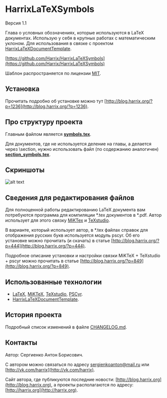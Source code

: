 HarrixLaTeXSymbols
==================

Версия 1.1

Глава о условных обозначениях, которые используются в LaTeX документах. Использую у себя в крупных работах с математическим уклоном. Для использования в связке с проектом [HarrixLaTeXDocumentTemplate](https://github.com/Harrix/HarrixLaTeXDocumentTemplate).

[https://github.com/Harrix/HarrixLaTeXSymbols](https://github.com/Harrix/HarrixLaTeXSymbols)

Шаблон распространяется по лицензии [MIT](https://github.com/Harrix/HarrixLaTeXSymbols/blob/master/LICENSE).

Установка
---------

Прочитать подробно об установке можно тут [http://blog.harrix.org/?p=1236](http://blog.harrix.org/?p=1236).

Про структуру проекта
---------------------

Главным файлом является [**symbols.tex**](https://github.com/Harrix/HarrixLaTeXSymbols/blob/master/symbols.tex).

Для документов, где не используется деление на главы, а делается через \section, нужно использовать файл (по содержанию аналогичен) [**section_symbols.tex**](https://github.com/Harrix/HarrixLaTeXSymbols/blob/master/section_symbols.tex).

Скриншоты
-------------------

![alt text](https://raw.github.com/Harrix/HarrixLaTeXSymbols/master/images/page.png "Страница данной главы")

Сведения для редактирования файлов
----------------------------------

Для полноценной работы редактированию LaTeX документа вам потребуются программа для компиляции \*.tex документов в \*.pdf. Автор использует для этого связку [MiKTex](http://www.miktex.org/) и [TeXstudio](http://texstudio.sourceforge.net/). 

В варианте, который использует автор, в \*.tex файлах справок для отображения русских букв используется модуль pscyr. Об его установке можно прочитать (и скачать) в статье [http://blog.harrix.org/?p=444](http://blog.harrix.org/?p=444).

Подробное описание установки и настройки связки MiKTeX + TeXstudio + pscyr можно прочитать в статье [http://blog.harrix.org/?p=849](http://blog.harrix.org/?p=849).

Использованные технологии
-------------------------

- [LaTeX](http://ru.wikipedia.org/wiki/LaTeX), [MiKTeX](http://miktex.org/), [TeXstudio](http://texstudio.sourceforge.net/), [PSCyr]([http://blog.harrix.org/?p=444](http://blog.harrix.org/?p=444)).
- [HarrixLaTeXDocumentTemplate](https://github.com/Harrix/HarrixLaTeXDocumentTemplate).

История проекта
---------------

Подробный список изменений в файле [CHANGELOG.md](https://github.com/Harrix/HarrixLaTeXSymbols/blob/master/CHANGELOG.md).

Контакты
--------

Автор: Сергиенко Антон Борисович.

С автором можно связаться по адресу [sergienkoanton@mail.ru](mailto:sergienkoanton@mail.ru) или  [http://vk.com/harrix](http://vk.com/harrix).

Сайт автора, где публикуются последние новости: [http://blog.harrix.org](http://blog.harrix.org), а проекты располагаются по адресу: [http://harrix.org](http://harrix.org).